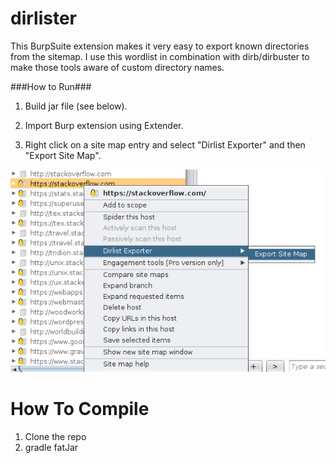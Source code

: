 dirlister
======

This BurpSuite extension makes it very easy to export known directories from the sitemap. I use this wordlist in combination with dirb/dirbuster to make those tools aware of custom directory names.

###How to Run###

1. Build jar file (see below).

2. Import Burp extension using Extender.

3. Right click on a site map entry and select "Dirlist Exporter" and then "Export Site Map".

![Export directory names](screenshot/dirlist-export.png)

How To Compile
==============

1. Clone the repo
2. gradle fatJar
